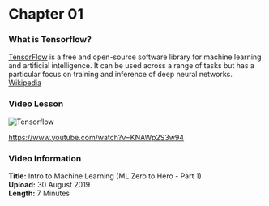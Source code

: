 # Chapter 01

### What is Tensorflow?

[TensorFlow](https://www.tensorflow.org) is a free and open-source software library for machine learning and artificial intelligence. It can be used across a range of tasks but has a particular focus on training and inference of deep neural networks. [Wikipedia](https://en.wikipedia.org/wiki/TensorFlow)

### Video Lesson

<img alt="Tensorflow" src="http://img.youtube.com/vi/KNAWp2S3w94/maxresdefault.jpg" />

<a href="https://www.youtube.com/watch?v=KNAWp2S3w94" target="_blank">https://www.youtube.com/watch?v=KNAWp2S3w94</a>

### Video Information

**Title:** Intro to Machine Learning (ML Zero to Hero - Part 1)
<br>
**Upload:** 30 August 2019
<br>
**Length:** 7 Minutes